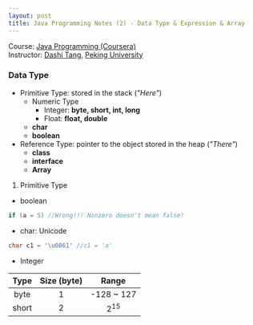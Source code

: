 ```yaml
---
layout: post
title: Java Programming Notes (2) - Data Type & Expression & Array
---
```

Course: [Java Programming (Coursera)](https://class.coursera.org/pkujava-001)  
Instructor: [Dashi Tang](https://www.coursera.org/instructor/~3838), [Peking University](http://english.pku.edu.cn/)

### Data Type
* Primitive Type: stored in the stack (_"Here"_)
  * Numeric Type
    * Integer: **byte, short, int, long**
    * Float: **float, double**
  * **char**
  * **boolean**
* Reference Type: pointer to the object stored in the heap (_"There"_)
  * **class**
  * **interface**
  * **Array**

1. Primitive Type
  * boolean
  
  ```java
  if (a = 5) //Wrong!!! Nonzero doesn't mean false!
  ```
   * char: Unicode
  
  ```java
  char c1 = '\u0061' //c1 = 'a'
  ```
   * Integer

 | Type | Size (byte) | Range |
 | :---: | :---: | :---: |
 | byte | 1 | -128 ~ 127 | 
 | short | 2 | $2^15$ |
  
